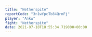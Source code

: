 ```yaml
---
title: "Netherspite"
reportCode: "3n1wYpcTb84QrmFj"
player: "Ankw"
fight: "Netherspite"
date: 2021-07-18T18:55:34.719000+00:00
---
```

